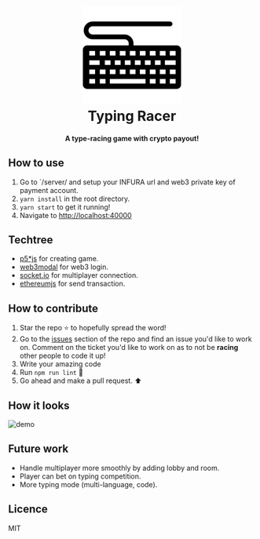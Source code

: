 <h1 align="center">
  <br>
      <img src="public/icon.png" alt="codeheir logo" title="Codeheir"  height="200" />
  <br>
  Typing Racer
  <br>
</h1>

<h4 align="center">A type-racing game with crypto payout!</h4>

## How to use

1. Go to `/server/ and setup your INFURA url and web3 private key of payment account.
2. `yarn install` in the root directory.
3. `yarn start` to get it running!
4. Navigate to [http://localhost:40000](http://localhost:4000)

## Techtree

- [p5\*js](https://p5js.org/) for creating game.
- [web3modal](https://github.com/Web3Modal/web3modal) for web3 login.
- [socket.io](https://socket.io/) for multiplayer connection.
- [ethereumjs](https://github.com/ethereumjs/ethereumjs-util) for send transaction.

## How to contribute

1. Star the repo ⭐ to hopefully spread the word!
2. Go to the [issues](https://github.com/dotrungkien/typing-racer/issues) section of the repo and find an issue you'd like to work on. Comment on the ticket you'd like to work on as to not be **racing** other people to code it up!
3. Write your amazing code
4. Run `npm run lint` 📗
5. Go ahead and make a pull request. ⬆

## How it looks

![demo](demo.gif)

## Future work

- Handle multiplayer more smoothly by adding lobby and room.
- Player can bet on typing competition.
- More typing mode (multi-language, code).

## Licence

MIT
